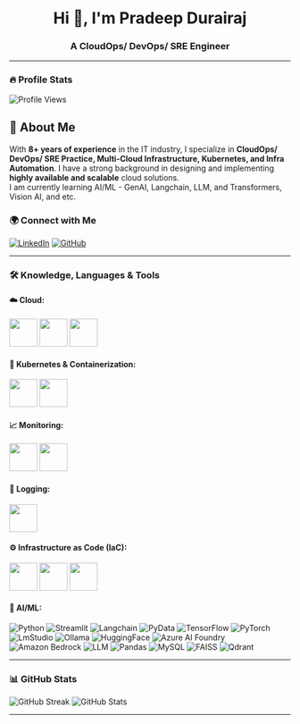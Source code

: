 <h1 align="center">Hi 👋, I'm Pradeep Durairaj</h1>
<h3 align="center">A CloudOps/ DevOps/ SRE Engineer</h3>

---
### 🔥 Profile Stats
![Profile Views](https://komarev.com/ghpvc/?username=Pradeep-IT&label=Profile%20Views&color=blue&style=plastic)

## 👋 About Me  

With **8+ years of experience** in the IT industry, I specialize in **CloudOps/ DevOps/ SRE Practice, Multi-Cloud Infrastructure, Kubernetes, and Infra Automation**. I have a strong background in designing and implementing **highly available and scalable** cloud solutions.  
I am currently learning AI/ML - GenAI, Langchain, LLM, and Transformers, Vision AI, and etc.

### 🌍 Connect with Me
[![LinkedIn](https://img.shields.io/badge/-LinkedIn-0077B5?style=for-the-badge&logo=linkedin&logoColor=white)](https://www.linkedin.com/in/pradeepdurairaj/)
[![GitHub](https://img.shields.io/badge/-GitHub-181717?style=for-the-badge&logo=github&logoColor=white)](https://github.com/Pradeep2get)

---

### 🛠️ Knowledge, Languages & Tools

#### ☁️ Cloud:
<img src="https://cdn.jsdelivr.net/gh/devicons/devicon/icons/azure/azure-original.svg" width="50" height="50" />
<img src="https://cdn.jsdelivr.net/gh/devicons/devicon/icons/aws/aws-original.svg" width="50" height="50" />
<img src="https://cdn.jsdelivr.net/gh/devicons/devicon/icons/googlecloud/googlecloud-original.svg" width="50" height="50" />

#### 🚀 Kubernetes & Containerization:
<img src="https://cdn.jsdelivr.net/gh/devicons/devicon/icons/kubernetes/kubernetes-plain.svg" width="50" height="50" />
<img src="https://cdn.jsdelivr.net/gh/devicons/devicon/icons/docker/docker-original.svg" width="50" height="50" />

#### 📈 Monitoring:
<img src="https://cdn.jsdelivr.net/gh/devicons/devicon/icons/prometheus/prometheus-original.svg" width="50" height="50" />
<img src="https://cdn.jsdelivr.net/gh/devicons/devicon/icons/grafana/grafana-original.svg" width="50" height="50" />

#### 📜 Logging:
<img src="https://cdn.jsdelivr.net/gh/devicons/devicon/icons/elasticsearch/elasticsearch-original.svg" width="50" height="50" />

#### ⚙️ Infrastructure as Code (IaC):
<img src="https://cdn.jsdelivr.net/gh/devicons/devicon/icons/terraform/terraform-original.svg" width="50" height="50" />
<img src="https://cdn.jsdelivr.net/gh/devicons/devicon/icons/ansible/ansible-original.svg" width="50" height="50" />
<img src="https://cdn.jsdelivr.net/gh/devicons/devicon/icons/python/python-original.svg" width="50" height="50" />

#### 🤖 AI/ML:
![Python](https://img.shields.io/badge/Python-3776AB?style=for-the-badge&logo=python&logoColor=white)
![Streamlit](https://img.shields.io/badge/Streamlit-FF4B4B?style=for-the-badge&logo=streamlit&logoColor=white)
![Langchain](https://img.shields.io/badge/Langchain-000000?style=for-the-badge&logo=ai&logoColor=white)
![PyData](https://img.shields.io/badge/PyData-3776AB?style=for-the-badge&logo=python&logoColor=white)
![TensorFlow](https://img.shields.io/badge/TensorFlow-FF6F00?style=for-the-badge&logo=tensorflow&logoColor=white)
![PyTorch](https://img.shields.io/badge/PyTorch-EE4C2C?style=for-the-badge&logo=pytorch&logoColor=white)
![LmStudio](https://img.shields.io/badge/LmStudio-000000?style=for-the-badge&logo=ai&logoColor=white)
![Ollama](https://img.shields.io/badge/Ollama-000000?style=for-the-badge&logo=ai&logoColor=white)
![HuggingFace](https://img.shields.io/badge/HuggingFace-FFCC00?style=for-the-badge&logo=hugging-face&logoColor=white)
![Azure AI Foundry](https://img.shields.io/badge/Azure_AI_Foundry-0078D4?style=for-the-badge&logo=microsoft-azure&logoColor=white)
![Amazon Bedrock](https://img.shields.io/badge/Amazon_Bedrock-FF9900?style=for-the-badge&logo=amazon-aws&logoColor=white)
![LLM](https://img.shields.io/badge/LLM-000000?style=for-the-badge&logo=ai&logoColor=white)
![Pandas](https://img.shields.io/badge/Pandas-150458?style=for-the-badge&logo=pandas&logoColor=white)
![MySQL](https://img.shields.io/badge/MySQL-4479A1?style=for-the-badge&logo=mysql&logoColor=white)
![FAISS](https://img.shields.io/badge/FAISS-000000?style=for-the-badge&logo=ai&logoColor=white)
![Qdrant](https://img.shields.io/badge/Qdrant-000000?style=for-the-badge&logo=ai&logoColor=white)


---

### 📊 GitHub Stats
![GitHub Streak](https://github-readme-streak-stats.herokuapp.com/?user=Pradeep2get&theme=dark)
![GitHub Stats](https://github-readme-stats.vercel.app/api?username=Pradeep2get&show_icons=true&theme=dark)

---
